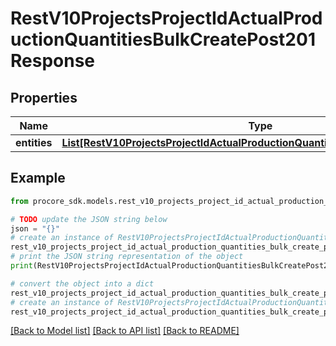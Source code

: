 # RestV10ProjectsProjectIdActualProductionQuantitiesBulkCreatePost201Response


## Properties

Name | Type | Description | Notes
------------ | ------------- | ------------- | -------------
**entities** | [**List[RestV10ProjectsProjectIdActualProductionQuantitiesGet200ResponseInner]**](RestV10ProjectsProjectIdActualProductionQuantitiesGet200ResponseInner.md) |  | [optional] 

## Example

```python
from procore_sdk.models.rest_v10_projects_project_id_actual_production_quantities_bulk_create_post201_response import RestV10ProjectsProjectIdActualProductionQuantitiesBulkCreatePost201Response

# TODO update the JSON string below
json = "{}"
# create an instance of RestV10ProjectsProjectIdActualProductionQuantitiesBulkCreatePost201Response from a JSON string
rest_v10_projects_project_id_actual_production_quantities_bulk_create_post201_response_instance = RestV10ProjectsProjectIdActualProductionQuantitiesBulkCreatePost201Response.from_json(json)
# print the JSON string representation of the object
print(RestV10ProjectsProjectIdActualProductionQuantitiesBulkCreatePost201Response.to_json())

# convert the object into a dict
rest_v10_projects_project_id_actual_production_quantities_bulk_create_post201_response_dict = rest_v10_projects_project_id_actual_production_quantities_bulk_create_post201_response_instance.to_dict()
# create an instance of RestV10ProjectsProjectIdActualProductionQuantitiesBulkCreatePost201Response from a dict
rest_v10_projects_project_id_actual_production_quantities_bulk_create_post201_response_from_dict = RestV10ProjectsProjectIdActualProductionQuantitiesBulkCreatePost201Response.from_dict(rest_v10_projects_project_id_actual_production_quantities_bulk_create_post201_response_dict)
```
[[Back to Model list]](../README.md#documentation-for-models) [[Back to API list]](../README.md#documentation-for-api-endpoints) [[Back to README]](../README.md)


